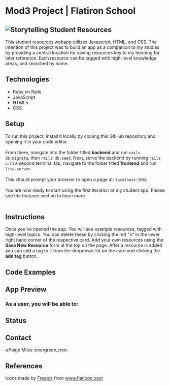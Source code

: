 <h1>Mod3 Project | Flatiron School</h1>

<h2><img src="https://i.ibb.co/TBWb6FL/Storytelling.png" alt="Storytelling" border="0"> Student Resources</h2>
<p>
This student resources webapp utilizes Javascript, HTML, and CSS. The intention of this project was to build an app as a companion to my studies by providing a central location for saving resources key to my learning for later reference. Each resource can be tagged with high-level knowledge areas, and searched by name. 
</p>

<h2>Technologies</h2>

<ul>
 <li>Ruby on Rails</li>
 <li>JavaScript</li>
 <li>HTML5</li>
 <li>CSS</li>
</ul>

<h2>Setup</h2>
To run this project, install it locally by cloning this GitHub repository and opening it in your code editor.<br><br>
From there, navigate into the folder titled <b>backend</b> and run <code>rails db:migrate</code>, then <code>rails db:seed</code>. Next, serve the backend by running <code>rails s</code>. In a second terminal tab, navigate to the folder titled <b>frontend</b> and run <code>lite-server</code>.<br><br>
This should prompt your browser to open a page at: <code>localhost:3001</code><br><br>
You are now ready to start using the first iteration of my student app. Please see the features section to learn more.<br><br>

<h2>Instructions</h2>
Once you've opened the app. You will see example resources, tagged with high-level topics. You can delete these by clicking the red "x" in the lower right hand corner of the respective card. Add your own resources using the <b>Save New Resource</b> form at the top on the page. After a resource is added you can add a tag to it from the dropdown list on the card and clicking the <b>add tag</b> button. 

<h2>Code Examples</h2>


<h2>App Preview</h2>



<h3>As a user, you will be able to:</h3>




<h2>Status</h2>



<h2>Contact</h2>
<a href="https://www.linkedin.com/in/paigeamiles/"><img src="https://user-images.githubusercontent.com/68958970/94946276-dc7b8a00-04a9-11eb-9431-366689b9fa06.png" alt="Paige Miles" style="width:10px;height:10px;"></a>Paige Miles :evergreen_tree:<br>

<h2>References</h2>
Icons made by <a href="https://www.flaticon.com/authors/freepik" title="Freepik">Freepik</a> from <a href="https://www.flaticon.com/" title="Flaticon"> www.flaticon.com</a>
